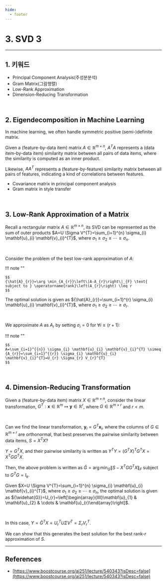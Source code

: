```yaml
---
hide:
  - footer
---
```


# 3. SVD 3

---

## 1. 키워드

- Principal Component Analysis(주성분분석)
- Gram Matrix(그람행렬)
- Low-Rank Approximation
- Dimension-Reducing Transformation

<br/>

## 2. Eigendecomposition in Machine Learning

In machine learning, we often handle symmetric positive (semi-)definite matrix.

Given a (feature-by-data item) matrix $A \in \mathbb{R}^{m \times n}$, $A^{T} A$ represents a (data item-by-data item) similarity matrix between all pairs of data items, where the similarity is computed as an inner product.

Likewise, $A A^{T}$ represents a (feature-by-feature) similarity matrix between all pairs of features, indicating a kind of correlations between features.

- Covariance matrix in principal component analysis
- Gram matrix in style transfer

<br/>

## 3. Low-Rank Approximation of a Matrix

Recall a rectangular matrix $A \in \mathbb{R}^{m \times n}$, its SVD can be represented as the sum of outer products $A=U \Sigma V^{T}=\sum_{i=1}^{n} \sigma_{i} \mathbf{u}_{i} \mathbf{v}_{i}^{T}$, where $\sigma_{1} \geq \sigma_{2} \geq \cdots \geq \sigma_{n}$.

<br/>

Consider the problem of the best low-rank approximation of $A$:

!!! note ""

    $$
    {\hat{A}_{r}}=\arg \min_{A_{r}}\left\|A-A_{r}\right\|_{F} \text{ subject to } \operatorname{rank}\left(A_{r}\right) \leq r
    $$

The optimal solution is given as ${\hat{A}_{r}}=\sum_{i=1}^{r} \sigma_{i} \mathbf{u}_{i} \mathbf{v}_{i}^{T}$, where $\sigma_{1} \geq \sigma_{2} \geq \cdots \geq \sigma_{{r}}$.

<br/>

We approximate $A$ as $A_{r}$ by setting $\sigma_{i}=0$ for $\forall i \geq(r+1)$:

!!! note ""

    $$
    A=\sum_{i=1}^{{n}} \sigma_{i} \mathbf{u}_{i} \mathbf{v}_{i}^{T} \simeq {A_{r}}=\sum_{i=1}^{{r}} \sigma_{i} \mathbf{u}_{i} \mathbf{v}_{i}^{T}=U_{r} \Sigma_{r} V_{r}^{T}
    $$

<br/>

## 4. Dimension-Reducing Transformation

Given a (feature-by-data item) matrix $X \in \mathbb{R}^{m \times n}$, consider the linear transformation, $G^{T}: \mathbf{x} \in \mathbb{R}^{m} \mapsto \mathbf{y} \in \mathbb{R}^{r}$, where $G \in \mathbb{R}^{m \times r}$ and $r<m$.

<br/>

Can we find the linear transformation, $\mathbf{y}_{i}=G^{T} \mathbf{x}_{i}$, where the columns of $G \in \mathbb{R}^{m \times r}$ are orthonormal, that best preserves the pairwise similarity between data items, $S=X^{T} X$?

$Y=G^{T} X$, and their pairwise similarity is written as $Y^{T} Y=\left(G^{T} X\right)^{T} G^{T} X=X^{T} G G^{T} X$.

Then, the above problem is written as ${\widehat{G}}=\arg \min _{G}\left\|S-X^{T} G G^{T} X\right\|_{F}$ subject to $G^{T} G=I_{k}$.

Given $X=U \Sigma V^{T}=\sum_{i=1}^{n} \sigma_{i} \mathbf{u}_{i} \mathbf{v}_{i}^{T}$, where $\sigma_{1} \geq \sigma_{2} \geq \cdots \geq \sigma_{n}$, the optimal solution is given as ${\widehat{G}}=U_{r}=\left[\begin{array}{llll}\mathbf{u}_{1} & \mathbf{u}_{2} & \cdots & \mathbf{u}_{r}\end{array}\right]$.

<br/>

In this case, $Y={\widehat{G}^{T}} X=U_{r}^{T} U \Sigma V^{T}=\Sigma_{r} V_{r}^{T}$.

We can show that this generates the best solution for the best rank-$r$ approximation of $S$.

---

## References

- [https://www.boostcourse.org/ai251/lecture/540343?isDesc=false](https://www.boostcourse.org/ai251/lecture/540343?isDesc=false)
